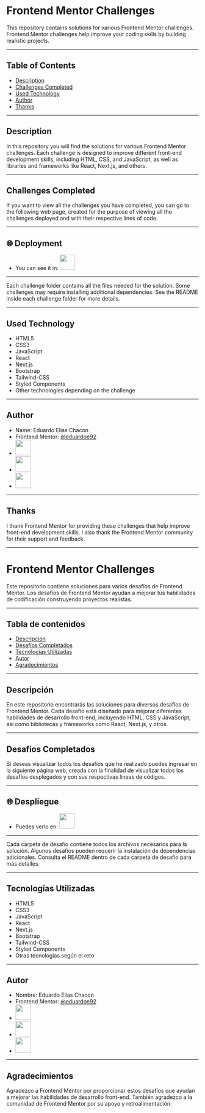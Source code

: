 # Frontend Mentor Challenges

This repository contains solutions for various Frontend Mentor challenges. Frontend Mentor challenges help improve your coding skills by building realistic projects.

---

## Table of Contents

- [Description](#description)
- [Challenges Completed](#challenges-completed)
- [Used Technology](#used-technology)
- [Author](#author)
- [Thanks](#thanks)

---

## Description

In this repository you will find the solutions for various Frontend Mentor challenges. Each challenge is designed to improve different front-end development skills, including HTML, CSS, and JavaScript, as well as libraries and frameworks like React, Next.js, and others.

---

## Challenges Completed

If you want to view all the challenges you have completed, you can go to the following web page, created for the purpose of viewing all the challenges deployed and with their respective lines of code.

---

## 🌐 Deployment
 
- You can see it in: <a href="https://eduardoe92.github.io/Challenge/"><img src="https://cdn-icons-png.flaticon.com/512/5602/5602732.png" width="40" height="40"/></a>

---

Each challenge folder contains all the files needed for the solution. Some challenges may require installing additional dependencies. See the README inside each challenge folder for more details.

---

## Used Technology

- HTML5
- CSS3
- JavaScript
- React
- Next.js
- Bootstrap
- Tailwind-CSS
- Styled Components
- Other technologies depending on the challenge

---

## Author

- Name: Eduardo Elias Chacon
- Frontend Mentor: [@eduardoe92](https://www.frontendmentor.io/profile/eduardoe92)
- <a href="https://www.linkedin.com/in/eduardoe92/"><img src="https://cdn.jsdelivr.net/gh/devicons/devicon/icons/linkedin/linkedin-original.svg" width="40" height="40"/></a>
- <a href="https://eduardoeliaschacon-portfolio.vercel.app/"><img src="https://cdn-icons-png.flaticon.com/512/5602/5602732.png" width="40" height="40"/></a>
- <a href="https://www.instagram.com/eduardo.e"><img src="https://cdn-icons-png.flaticon.com/512/174/174855.png" width="40" height="40"/></a>

---

## Thanks

I thank Frontend Mentor for providing these challenges that help improve front-end development skills. I also thank the Frontend Mentor community for their support and feedback.

---

# Frontend Mentor Challenges

Este repositorio contiene soluciones para varios desafíos de Frontend Mentor. Los desafíos de Frontend Mentor ayudan a mejorar tus habilidades de codificación construyendo proyectos realistas.

---

## Tabla de contenidos

- [Descripción](#descripción)
- [Desafíos Completados](#desafíos-completados)
- [Tecnologías Utilizadas](#tecnologías-utilizadas)
- [Autor](#autor)
- [Agradecimientos](#agradecimientos)

---

## Descripción

En este repositorio encontrarás las soluciones para diversos desafíos de Frontend Mentor. Cada desafío está diseñado para mejorar diferentes habilidades de desarrollo front-end, incluyendo HTML, CSS y JavaScript, así como bibliotecas y frameworks como React, Next.js, y otros.

---

## Desafíos Completados

Si deseas visualizar todos los desafíos que he realizado puedes ingresar en la siguiente página web, creada con la finalidad de visualizar todos los desafíos desplegados y con sus respectivas líneas de códigos.

---

## 🌐 Despliegue
 
- Puedes verlo en: <a href="https://eduardoe92.github.io/Challenge/"><img src="https://cdn-icons-png.flaticon.com/512/5602/5602732.png" width="40" height="40"/></a>

---

Cada carpeta de desafío contiene todos los archivos necesarios para la solución. Algunos desafíos pueden requerir la instalación de dependencias adicionales. Consulta el README dentro de cada carpeta de desafío para más detalles.

---

## Tecnologías Utilizadas

- HTML5
- CSS3
- JavaScript
- React
- Next.js
- Bootstrap
- Tailwind-CSS
- Styled Components
- Otras tecnologías según el reto

---

## Autor

- Nombre: Eduardo Elias Chacon
- Frontend Mentor: [@eduardoe92](https://www.frontendmentor.io/profile/eduardoe92)
- <a href="https://www.linkedin.com/in/eduardoe92/"><img src="https://cdn.jsdelivr.net/gh/devicons/devicon/icons/linkedin/linkedin-original.svg" width="40" height="40"/></a>
- <a href="https://eduardoeliaschacon-portfolio.vercel.app/"><img src="https://cdn-icons-png.flaticon.com/512/5602/5602732.png" width="40" height="40"/></a>
- <a href="https://www.instagram.com/eduardo.e"><img src="https://cdn-icons-png.flaticon.com/512/174/174855.png" width="40" height="40"/></a>

---

## Agradecimientos

Agradezco a Frontend Mentor por proporcionar estos desafíos que ayudan a mejorar las habilidades de desarrollo front-end. También agradezco a la comunidad de Frontend Mentor por su apoyo y retroalimentación.
